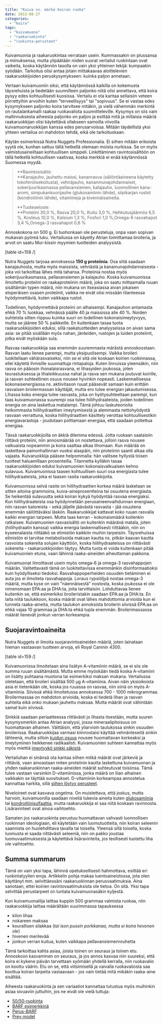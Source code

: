 ```yaml
---
title: "Kuiva vs. märkä koiran ruoka"
date: 2013-08-27
categories: 
  - "koira"
tags: 
  - "kuivamuona"
  - "raakaruokinta"
  - "ruokinta-perusteet"
---
```


Kuivamuonia ja raakaruokintaa verrataan usein. Kummassakin on plussansa ja miinuksensa, mutta ylipäätään niiden suorat vertailut ruokintaan ovat vaikeita, koska käytännön tasolla on vain yksi yhteinen tekijä: kumpaakin syödään. Tarkoitus olisi antaa jotain mittakaavaa aloittelevien raakaruokkijoiden peruskysymykseen: kuinka paljon annetaan.

<!--more-->

Vertaan kuivamuoniin siksi, että käytännössä kaikilla on kokemusta täysrehuista ja tiedetään suunnilleen paljonko niitä olisi annettava, että koira pysyy edes kohtuullisesti kuosissa. Vertailu ei ota kantaa sellaisiin veteen piirrettyihin arvoihin kuten "terveellisyys" tai "sopivuus". Se ei vastaa edes kysymykseen paljonko koira tarvitsee mitäkin, ja vielä vähemmän merkintä on rautalankamalli raakaa ruokavaliota suunnitteleville. Kysymys on siis vain mallinnuksesta aiheesta paljonko on paljon ja esittää mitä ja millaisia määriä raakaruokkijan olisi käytettävä ollakseen samoilla viivoilla kuivamuonaruokkijan kanssa edes perusarvoissa. Mitään täydellistä yksi yhteen vertailua on mahdoton tehdä, eikä ole tarkoituskaan.

Käytän esimerkissä Nutra Nuggets Professionalia. Ei siihen mitään erikoista syytä ole, kunhan sattuu tällä hetkellä olemaan moista nurkissa. Se on myös valmistusaineiltaan kohtuullisen simppeli. Linkittäminen ravintosisältöön on tällä hetkellä kohtuullisen vaativaa, koska merkkiä ei enää käytännössä Suomessa myydä.

> **Ravintosisältö:  
> **Kanajauho, jauhettu maissi, kananrasva (säilöntäaineena käytetty tokoferolisekoitusta), vehnäjauho, kananmunajohdannaiset, sokerijuurikasmassa pellavansiemen, kalajauho, luonnollinen kana-aromi, simpukankuorijauhe (glukosamiinin lähde), siipikarjan rustot (kondroitiinin lähde), vitamiineja ja kivennäisaineita.
> 
> **Tuoteseloste:  
> **Proteiini 30,0 %, Rasva 20,0 %, Kuitu 3,0 %, Hehkutusjäännös 6,5 %, Kosteus 10,0 %, Kalsium 1,3 %, Fosfori 1,0 %,Omega-6 rasvahapot 3,4 %,Omega-3 rasvahapot 0,6 %

Annoskokona on 500 g. Ei tuohonkaan ole perusteluja, onpa vaan sopivan mukavan pyöreä luku. Vertailussa on käyetty Atrian toimittamaa broileria, ja arvot on saatu Mur-kissin myymien tuotteiden analyysistä.

\[table id=158 /\]

Nutra Nuggets tarjoaa annoksessa **150 g proteiinia**. Osa siitä saadaan kanajauhosta, mutta myös maissista, vehnästä ja kanamunajohdannaisesta - joka voi tarkoittaa lähes mitä tahansa. Proteiinia nostaa myös sokerijuurikasmassa, pellavansiemen ja kalajauho. Koska kuivamuonissa ilmoitettu proteiini on raakaproteiinin määrä, joka on saatu mittaamalla ruuan sisältämän typen määrä, niin mukana on itseasiassa aivan jokaisen eloperäisen osasen proteiinit, vaikka ne eivät olisi missään tilanteessa hyödynnettäviä, kuten vaikkapa rustot.

Todellinen, hyödynnettävä proteiini on alhaisempi. Kanajauhon antamasta ehkä 70 % luokkaa, vehnässä päälle 40 ja maississa alle 40 %. Noiden suhteista sitten riippuu kuinka suuri on todellinen kokonaisimeytyvyys, mutta se jäänee 50 % paikkeille. En kuitenkaan tasaa tuota raakaruokkijoiden eduksi, sillä raakatuotteiden analyyseissa on aivan sama asia: se pitää sisällään myös nahan, jänteiden, rustojen ja luiden proteiinit, jotka eivät myöskään sula.

Rasvaa raakaruokkija saa enemmän suuremmasta märästä annoskoostaan. Rasvan laatu lienee parempi, mutta yksipuolisempi. Vaikka broileri luokitellaan vähärasvaiseksi, niin se ei sitä ole koskaan koirien ruokinnassa, ellei käytetä ihmisille suunnattuja rintapaloja. Kuten linnuissa yleensäkin, niin rasva on pääosin ihonalaisrasvana, ei lihasyiden joukossa, joten teurastuksessa ja lihaleikkuussa nahat ja rasva sen mukana joutuvat koirille, ja rasvan suhteellinen osuus nousee hyvinkin nopeasti. Laskennallisessa kokonaisenergiassa ns. aktiivitason ruuat pääsevät samaan kuin erittäin rasvaisen broilermassan käyttäjät, mutta ero tulee energian jakautumisessa. Lihassa koko energia tulee rasvasta, joka on hyötysuhteeltaan parempi, kun taas kuivamuonassa suurempi osa tulee hiilihydraateista, joiden todellinen energia on aina laskettua matalampi. Tämä johtuu laskuteorioita heikommasta hiilihydraattien imeytymisestä ja alemmasta nettohyödystä rasvaan verrattuna, koska hiilihydraattien käsittely verottaa kohtuullisestikin energiavarastoja - joudutaan polttamaan energiaa, että saadaan poltettua energiaa.

Tässä raakaruokkijoilla on äkkiä dilemma edessä. Jotta ruokaan saataisiin riittävä proteiini, niin annosmäärää on nostettava, jolloin rasva nousee valkuaista nopeammin ja koira saattaa alkaa lihomaan. Kun määrää on laskettava painonhallinnan vuoksi alaspäin, niin proteiinin saanti alkaa olla vajaata. Kuivaruokkija pääsee helpommalla: hän valitsee hyllystä toisen tuotteet haluamillaan prosenteilla. Tilannetta kylläkin tasaa raakaruokkijoiden eduksi kuivamuonien kokonaisvalkuaisen kehno sulavuus. Kuivamuonissa taasen kohtuullisen suuri osa energiasta tulee hiilihydraateista, joka ei taasen rasita raakaruokkijoita.

Kuivamuonissa selvä rasite on hiilihydraattien korkea määrä lasketaan se sitten aitoina grammoina, kuiva-aineprosentteina tai osuutena energiasta. Se heikentää sulavuutta sekä koiran kykyä hyödyntää rasvaa energiaksi. Kun hiilihydraateista osa hyödynnetään perusaineenvaihdunnan energiaan, niin rasvan kaloreista - sekä jäljelle jäävästä rasvasta - jää osuutena enemmän säilöttäväksi läskiin. Raakaruokkijat kattavat koko ruuan rasvalla kaikki energian tarpeen. Mutta taas kerran - kokonaismäärä kuitenkin ratkaisee. Kuivamuonien rasvasisältö on kuitenkin määränä matala, joten (hiilihydraatin kanssa) vaikka energia laskennallisesti riittääkin, niin on kyseenalaista riittääkö se elimistön kaikkiin muihin tarpeisiin. Täysrehuissa elimistön ei tarvitse metabolisoida maksan kautta ns. pitkän kaavan kautta rasvoista sokereita solujen käyttöön, koska hiilihydraateissa on riittävästi sokereita - raakaruokkijoiden täytyy. Mutta tuota ei voida kuitenkaan pitää kuivamuonien etuna, vaan lähinnä raaka-aineiden aiheuttaman pakkona.

Kuivamuonat ilmoittavat usein myös omega-6 ja omega-3 rasvahappojen määrän. Valitettavasti tämä on luokiteltavissa enemmänkin disinformaatioksi kuin hyödylliseksi tiedoksi. Rasvahappoperheiden osuuden tietäminen ei auta jos ei ilmoiteta rasvahappoja. Loraus rypsiöljyä nostaa omega-3 määriä, mutta kyse on vain "näennäisestä" nostosta, koska joukossa ei ole nimenomaan EPA:aa ja DHA:ta, joita tarvittaisiin. Lohduttavaa lienee kuitenkin se, että esimerkiksi broileristakin saadaan EPA:aa ja DHA:ta. En laita niitä taulukkoon, koska määrät ovat lähes mahdottomia arvioida kun ei tunneta raaka-aineita, mutta taulukon annoksista broilerin siivissä EPA:aa on ehkä vajaa 10 grammaa ja DHA:ta ehkä tupla enemmän. Broilerimassassa määrät lienevät jonkun verran korkeampia.

## Suojaravintoaineita

Nutra Nuggets ei ilmoita suojaravintoaineiden määriä, joten lainataan hieman vastaavan tuotteen arvoja, eli Royal Caninin 4300.

\[table id=159 /\]

Kuivamuonissa ilmoitetaan aina lisätyn A-vitamiinin määrä, se ei siis ole summa ruuan sisältämästä. Mutta emme myöskään tiedä koska A-vitamiini on lisätty puhtaana muotona tai esimerkiksi maksan mukana. Vertailussa oletetaan, että broileri sisältää 500 µg A-vitamiinia. Aivan näin yksioikoista asia ei tietenkään ole, koska jos ruuassa on rasvaa, niin siinä on myös A-vitamiinia. Siivissä ehkä ilmoitetussa annoksessa 700 - 1000 mikrogrammaa. Broilermassaa on mahdoton arvioida, koska ei tiedetä lihan ja rasvan suhteita eikä onko mukaan jauhettu maksaa. Mutta määrät ovat vähintään samat kuin siivissä.

Sinkkiä saadaan periaatteessa riittävästi jo lihasta itsestään, mutta suuren kysymysmerkin antaa Atrian analyysi, jossa mineraalipitoisuus on huomattavan alhainen. Väittäisin, että yliarvioin taulukossa sinkin osuuden broilerissa. Raakaruokkijaa varmasi kiinnostaisi käyttää vehnänleseitä sinkin lähteenä, mutta silloin [kuidun osuus](https://www.katiska.eu/ravitsemus/pellavansiemen/ "Pellavansiemen") nousee huomattavan korkeaksi ja imeytyminen heikkenee radikaalisti. Kuivamuonien suhteen kannattaa myös myös miettiä [imeytyykö sinkki säkistä](https://www.katiska.eu/tieto/sinkki/sinkki/ "Imeytyykö sinkki säkistä?").

Vertailuhan ei sinänsä ota kantaa siihen mitkä määrät ovat järkeviä ja riittäviä, vaan ainoastaan miten proteiinin kautta laskettuna kuivamuonan ja yhden raakaruokinnan raaka-aineiden määrät suhteutuvat toisiinsa. Tämä tulee vastaan varsinkin D-vitamiinissa, jonka määrä on liian alhainen vaikkakin se täyttää suositukset. D-vitamiinin korkeampaa annostelua kannattaa harkita, sillä [siihen löytyy perusteet](https://www.katiska.eu/tieto/d-vitamiini/kuinka-paljon-d-vitamiini-on-riittavasti/ "D-vitamiini potkii").

Niveloireet ovat kasvava ongelma. On muistettava, että joskus, mutta harvoin, kuivamuonilla saadaan niveliä tukevia aineita kuten [glukosamiinia](https://www.katiska.eu/tieto/koira-nivelet/glukosamiini/ "Glukosamiini") tai [kondroitiinisulfaattia](https://www.katiska.eu/ravitsemus/lisaravinteet/kondroitiinisulfaatti/ "Kondroitiinisulfaatti"), mutta raakaruokkija ei saa niitä koskaan ravinnosta. Lisäravinteet ovat ainoa vaihtoehto.

Samaten jos raakaruokinta perustuu huomattavan vahvasti luonnollisen ruokinnan ideologiaan, eli käytetään vain luomutuotteita, niin koiran seleenin saannista on huolehdittava tavalla tai toisella. Yleensä sillä toisella, koska luomusta ei saada riittävästi seleeniä, niin on pakko joustaa luomuvaatimuksesta ja käytettävä lisäravinteita, jos teollisesti tuotettu liha ole vaihtoehto.

## Summa summarum

Tämä on vain yksi tapa, lähinnä opetuksellisesti hahmottava, esittää eri ruokintatyylien eroja. Artikkelin pohja makaa luentoaineistossa, jota olen käyttänyt mm. selvittäessäni raakaruokinnan perusvaatimuksia. Aina sanotaan, ettei koirien ravintovaatimuksista ole tietoa. On sitä. Yksi tapa selvittää perustarpeet on luntata kuivamuonasäkin kyljestä.

Kun kuivamuonailija laittaa kuppiin 500 grammaa valmista ruokaa, niin raakaruokkija laittaa määrältään suurimmassa tapauksessa

- kilon lihaa
- nokareen maksaa
- kourallisen silakkaa (_tai ison pussin porkkanaa, mutta ei koira hevonen ole_)
- hivenen merilevää
- jonkun verran kuitua, kuten vaikkapa pellavansiemenrouhetta

Tämä tarkoittaa kahta asiaa, joista toinen on seuraus ja toinen etu. Annoskoon kasvaminen on seuraus, ja jos annos kasvaa niin suureksi, että koira ei kykene päivän tarvettaan syömään yhdellä kerralla, niin ruokavalio on koottu väärin. Etu on se, että viitsimisellä ja vaivalla ruokavaliosta saa koottua koiran tarpeita vastaavaan - jos vain tietää mitä mikäkin raaka-aine sisältää.

Aiheesta raakaruokinta ja sen variaatiot kannattaa tutustua myös muihinkin asiaa sivuaviin juttuihin, jos ne eivät ole vielä tuttuja:

- [50/50-ruokinta](https://www.katiska.eu/ravitsemus/5050-malli/ "50/50 -malli")
- [BARF esimerkkinä](https://www.katiska.eu/ravitsemus/barf-esimerkkina/ "Barf esimerkkinä")
- [Perus-BARF](https://www.katiska.eu/ravitsemus/perus-barf/ "Perus-BARF")
- [Prey model](https://www.katiska.eu/ravitsemus/prey-model/ "Prey model")
